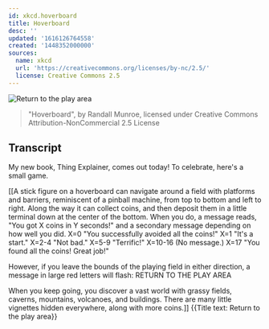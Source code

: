 ```yaml
---
id: xkcd.hoverboard
title: Hoverboard
desc: ''
updated: '1616126764558'
created: '1448352000000'
sources:
  name: xkcd
  url: 'https://creativecommons.org/licenses/by-nc/2.5/'
  license: Creative Commons 2.5
---
```

![Return to the play area](https://imgs.xkcd.com/comics/)
> "Hoverboard", by Randall Munroe, licensed under Creative Commons Attribution-NonCommercial 2.5 License

## Transcript
My new book, Thing Explainer, comes out today! To celebrate, here's a small game.

[[A stick figure on a hoverboard can navigate around a field with platforms and barriers, reminiscent of a pinball machine, from top to bottom and left to right. Along the way it can collect coins, and then deposit them in a little terminal down at the center of the bottom. When you do, a message reads, "You got X coins in Y seconds!" and a secondary message depending on how well you did. 
X=0 "You successfully avoided all the coins!"
X=1 "It's a start."
X=2-4 "Not bad."
X=5-9 "Terrific!"
X=10-16 (No message.)
X=17 "You found all the coins! Great job!"

However, if you leave the bounds of the playing field in either direction, a message in large red letters will flash:
RETURN TO THE PLAY AREA

When you keep going, you discover a vast world with grassy fields, caverns, mountains, volcanoes, and buildings. There are many little vignettes hidden everywhere, along with more coins.]]
{{Title text: Return to the play area}}
